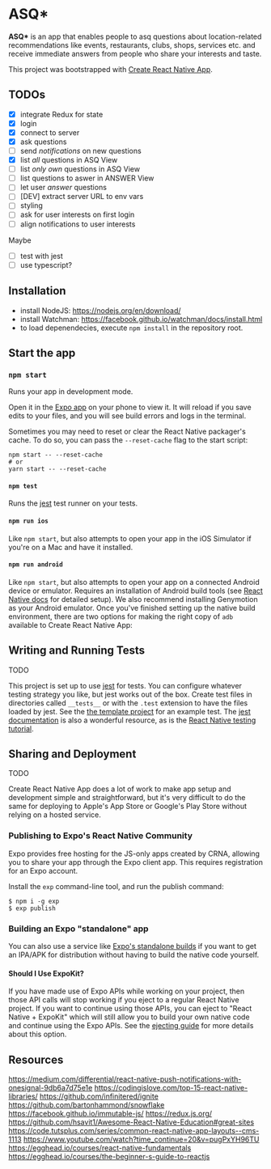 # ASQ\*

**ASQ\*** is an app that enables people to asq questions about location-related recommendations like events, restaurants, clubs, shops, services etc. and receive immediate answers from people who share your interests and taste.

This project was bootstrapped with [Create React Native App](https://github.com/react-community/create-react-native-app).

## TODOs

- [x] integrate Redux for state
- [x] login
- [x] connect to server
- [x] ask questions
- [ ] send *notifications* on new questions
- [x] list *all* questions in ASQ View
- [ ] list *only own* questions in ASQ View
- [ ] list questions to aswer in ANSWER View
- [ ] let user *answer* questions
- [ ] [DEV] extract server URL to env vars
- [ ] styling
- [ ] ask for user interests on first login
- [ ] align notifications to user interests

Maybe
- [ ] test with jest
- [ ] use typescript?

## Installation

- install NodeJS: https://nodejs.org/en/download/
- install Watchman: https://facebook.github.io/watchman/docs/install.html
- to load depenendecies, execute `npm install` in the repository root.

## Start the app

### `npm start`

Runs your app in development mode.

Open it in the [Expo app](https://expo.io) on your phone to view it. It will reload if you save edits to your files, and you will see build errors and logs in the terminal.

Sometimes you may need to reset or clear the React Native packager's cache. To do so, you can pass the `--reset-cache` flag to the start script:

```
npm start -- --reset-cache
# or
yarn start -- --reset-cache
```

#### `npm test`

Runs the [jest](https://github.com/facebook/jest) test runner on your tests.

#### `npm run ios`

Like `npm start`, but also attempts to open your app in the iOS Simulator if you're on a Mac and have it installed.

#### `npm run android`

Like `npm start`, but also attempts to open your app on a connected Android device or emulator. Requires an installation of Android build tools (see [React Native docs](https://facebook.github.io/react-native/docs/getting-started.html) for detailed setup). We also recommend installing Genymotion as your Android emulator. Once you've finished setting up the native build environment, there are two options for making the right copy of `adb` available to Create React Native App:


## Writing and Running Tests

TODO 

This project is set up to use [jest](https://facebook.github.io/jest/) for tests. You can configure whatever testing strategy you like, but jest works out of the box. Create test files in directories called `__tests__` or with the `.test` extension to have the files loaded by jest. See the [the template project](https://github.com/react-community/create-react-native-app/blob/master/react-native-scripts/template/App.test.js) for an example test. The [jest documentation](https://facebook.github.io/jest/docs/en/getting-started.html) is also a wonderful resource, as is the [React Native testing tutorial](https://facebook.github.io/jest/docs/en/tutorial-react-native.html).

## Sharing and Deployment

TODO 

Create React Native App does a lot of work to make app setup and development simple and straightforward, but it's very difficult to do the same for deploying to Apple's App Store or Google's Play Store without relying on a hosted service.

### Publishing to Expo's React Native Community

Expo provides free hosting for the JS-only apps created by CRNA, allowing you to share your app through the Expo client app. This requires registration for an Expo account.

Install the `exp` command-line tool, and run the publish command:

```
$ npm i -g exp
$ exp publish
```

### Building an Expo "standalone" app

You can also use a service like [Expo's standalone builds](https://docs.expo.io/versions/latest/guides/building-standalone-apps.html) if you want to get an IPA/APK for distribution without having to build the native code yourself.

#### Should I Use ExpoKit?

If you have made use of Expo APIs while working on your project, then those API calls will stop working if you eject to a regular React Native project. If you want to continue using those APIs, you can eject to "React Native + ExpoKit" which will still allow you to build your own native code and continue using the Expo APIs. See the [ejecting guide](https://github.com/react-community/create-react-native-app/blob/master/EJECTING.md) for more details about this option.

## Resources

https://medium.com/differential/react-native-push-notifications-with-onesignal-9db6a7d75e1e
https://codingislove.com/top-15-react-native-libraries/
https://github.com/infinitered/ignite
https://github.com/bartonhammond/snowflake
https://facebook.github.io/immutable-js/
https://redux.js.org/
https://github.com/hsavit1/Awesome-React-Native-Education#great-sites
https://code.tutsplus.com/series/common-react-native-app-layouts--cms-1113
https://www.youtube.com/watch?time_continue=20&v=pugPxYH96TU
https://egghead.io/courses/react-native-fundamentals
https://egghead.io/courses/the-beginner-s-guide-to-reactjs
